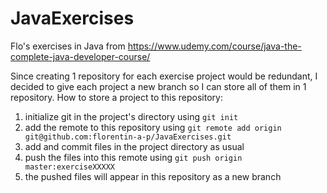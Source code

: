 # JavaExercises
Flo's exercises in Java from https://www.udemy.com/course/java-the-complete-java-developer-course/

Since creating 1 repository for each exercise project would be redundant, I decided to give each project a new branch so I can store all of them in 1 repository. 
How to store a project to this repository:
1. initialize git in the project's directory using `git init`
2. add the remote to this repository using `git remote add origin git@github.com:florentin-a-p/JavaExercises.git`
3. add and commit files in the project directory as usual
4. push the files into this remote using `git push origin master:exerciseXXXXX`
5. the pushed files will appear in this repository as a new branch
